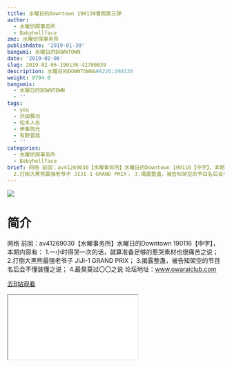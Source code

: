 ```yaml
---
title: 水曜日的Downtown 190130春假第三弹
author:
  - 水曜侦探事务所
  - Babyhellface
zmz: 水曜侦探事务所
publishdate: '2019-01-30'
bangumi: 水曜日的DOWNTOWN
date: '2019-02-06'
slug: 2019-02-06-190130-42780039
description: 水曜日的DOWNTOWN&#8226;190130
weight: 9794.0
bangumis:
  - 水曜日的DOWNTOWN
  - ''
tags:
  - you
  - 浜田雅功
  - 松本人志
  - 伊集院光
  - 有野晋哉
  - ''
categories:
  - 水曜侦探事务所
  - Babyhellface
brief: 网络 前回：av41269030【水曜事务所】水曜日的Downtown 190116【中字】，本期内容有： 1.一小时得哭一次的话，就算准备足够的惹哭素材也很痛苦之说；
  2.打倒大黑熊最强老爷子 JIJI-1 GRAND PRIX； 3.揭露整蛊，被告知架空的节目名后会不懂装懂之说； 4.最臭莫过〇〇之说 论坛地址：www.owaraiclub.com
---
```

![](https://i.imgur.com/cHP5H7L.jpg)
# 简介  
网络
前回：av41269030【水曜事务所】水曜日的Downtown 190116【中字】，本期内容有：
1.一小时得哭一次的话，就算准备足够的惹哭素材也很痛苦之说；
2.打倒大黑熊最强老爷子 JIJI-1 GRAND PRIX；
3.揭露整蛊，被告知架空的节目名后会不懂装懂之说；
4.最臭莫过〇〇之说
论坛地址：www.owaraiclub.com  

[去B站观看](https://www.bilibili.com/video/av42780039/)
<div class ="resp-container"><iframe class="testiframe" src="//player.bilibili.com/player.html?aid=42780039"", scrolling="no", allowfullscreen="true" > </iframe></div> 
